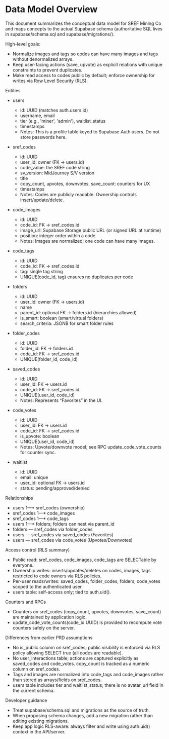# Data Model Overview

This document summarizes the conceptual data model for SREF Mining Co and maps concepts to the actual Supabase schema (authoritative SQL lives in supabase/schema.sql and supabase/migrations/).

High-level goals:
- Normalize images and tags so codes can have many images and tags without denormalized arrays.
- Keep user-facing actions (save, upvote) as explicit relations with unique constraints to prevent duplicates.
- Make read access to codes public by default; enforce ownership for writes via Row Level Security (RLS).

Entities

- users
  - id: UUID (matches auth.users.id)
  - username, email
  - tier (e.g., 'miner', 'admin'), waitlist_status
  - timestamps
  - Notes: This is a profile table keyed to Supabase Auth users. Do not store passwords here.

- sref_codes
  - id: UUID
  - user_id: owner (FK → users.id)
  - code_value: the SREF code string
  - sv_version: MidJourney S/V version
  - title
  - copy_count, upvotes, downvotes, save_count: counters for UX
  - timestamps
  - Notes: Codes are publicly readable. Ownership controls insert/update/delete.

- code_images
  - id: UUID
  - code_id: FK → sref_codes.id
  - image_url: Supabase Storage public URL (or signed URL at runtime)
  - position: integer order within a code
  - Notes: Images are normalized; one code can have many images.

- code_tags
  - id: UUID
  - code_id: FK → sref_codes.id
  - tag: single tag string
  - UNIQUE(code_id, tag) ensures no duplicates per code

- folders
  - id: UUID
  - user_id: owner (FK → users.id)
  - name
  - parent_id: optional FK → folders.id (hierarchies allowed)
  - is_smart: boolean (smart/virtual folders)
  - search_criteria: JSONB for smart folder rules

- folder_codes
  - id: UUID
  - folder_id: FK → folders.id
  - code_id: FK → sref_codes.id
  - UNIQUE(folder_id, code_id)

- saved_codes
  - id: UUID
  - user_id: FK → users.id
  - code_id: FK → sref_codes.id
  - UNIQUE(user_id, code_id)
  - Notes: Represents “Favorites” in the UI.

- code_votes
  - id: UUID
  - user_id: FK → users.id
  - code_id: FK → sref_codes.id
  - is_upvote: boolean
  - UNIQUE(user_id, code_id)
  - Notes: Upvote/downvote model; see RPC update_code_vote_counts for counter sync.

- waitlist
  - id: UUID
  - email: unique
  - user_id: optional FK → users.id
  - status: pending/approved/denied

Relationships

- users 1—* sref_codes (ownership)
- sref_codes 1—* code_images
- sref_codes 1—* code_tags
- users 1—* folders; folders can nest via parent_id
- folders *—* sref_codes via folder_codes
- users *—* sref_codes via saved_codes (Favorites)
- users *—* sref_codes via code_votes (Upvotes/Downvotes)

Access control (RLS summary)

- Public read: sref_codes, code_images, code_tags are SELECTable by everyone.
- Ownership writes: inserts/updates/deletes on codes, images, tags restricted to code owners via RLS policies.
- Per-user reads/writes: saved_codes, folder_codes, folders, code_votes scoped to the authenticated user.
- users table: self-access only; tied to auth.uid().

Counters and RPCs

- Counters on sref_codes (copy_count, upvotes, downvotes, save_count) are maintained by application logic.
- update_code_vote_counts(code_id UUID) is provided to recompute vote counters safely on the server.

Differences from earlier PRD assumptions

- No is_public column on sref_codes; public visibility is enforced via RLS policy allowing SELECT true (all codes are readable).
- No user_interactions table; actions are captured explicitly as saved_codes and code_votes. copy_count is tracked as a numeric column on sref_codes.
- Tags and images are normalized into code_tags and code_images rather than stored as arrays/fields on sref_codes.
- users table includes tier and waitlist_status; there is no avatar_url field in the current schema.

Developer guidance

- Treat supabase/schema.sql and migrations as the source of truth.
- When proposing schema changes, add a new migration rather than editing existing migrations.
- Keep app logic RLS-aware: always filter and write using auth.uid() context in the API/server.

